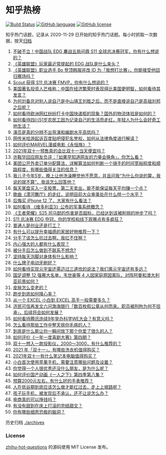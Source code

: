 # 知乎热榜
[![Build Status](https://github.com/ToWeLong/zhihu-hot-questions/workflows/CI/badge.svg)](https://github.com/ToWeLong/zhihu-hot-questions/actions)
[![GitHub language](https://img.shields.io/badge/language-golang-orange.svg)](https://golang.org/)
[![GitHub license](https://img.shields.io/github/license/ToWeLong/zhihu-hot-questions)](https://github.com/ToWeLong/zhihu-hot-questions/blob/main/LICENSE)

知乎热门话题，记录从 2020-11-29 日开始的知乎热门话题。每小时抓取一次数据，按天[归档](./archives)

<!-- BEGIN -->

1. [不破不立！中国战队 EDG 鏖战五局问鼎 S11 全球总决赛冠军，你有什么想说的？](https://www.zhihu.com/question/497101968)
1. [《英雄联盟》玩家最近常提起的 EDG 战队是什么来头？](https://www.zhihu.com/question/495774968)
1. [《英雄联盟》职业选手 Bo 登顶韩服并改 ID 为「我想打比赛」，你能接受他回归赛场吗？](https://www.zhihu.com/question/496547890)
1. [Scout 获得 S11 总决赛 FMVP，你有什么想说的？](https://www.zhihu.com/question/497144760)
1. [美国著名投资人芒格称：中国在经济繁荣时表现得比美国更明智，如何看待其发言？](https://www.zhihu.com/question/496902789)
1. [为何刘备总对别人说自己是中山靖王刘胜之后，而不是直接说自己是高祖刘邦之后呢？](https://www.zhihu.com/question/475118757)
1. [如何看待欧洲网红纷纷打卡中国快递柜的现象？国外的物流体验是如何的？](https://www.zhihu.com/question/496654856)
1. [如何看待四川51岁农民工因为记录自己的生活而走红，年轻人为什么会好奇工地生活？](https://www.zhihu.com/question/496885522)
1. [演员是真的分辨不出导演和编剧水平高低吗？](https://www.zhihu.com/question/496440366)
1. [网传米哈游起诉百度贴吧侵犯名誉权，如何从法律角度进行解读？](https://www.zhihu.com/question/496935619)
1. [如何评价MARVEL漫威电影《永恒族》？](https://www.zhihu.com/question/490983879)
1. [2021年双十一预售真的会比双十一当天便宜吗？](https://www.zhihu.com/question/301494154)
1. [许鞍华回应网友负评：「如果早知道网友的力量会换角」，你怎么看？](https://www.zhihu.com/question/496536368)
1. [美团公开外卖订单分配算法，详解算法如何判断一个骑手的时间宽裕程度和顺路程度，有哪些值得关注的信息？](https://www.zhihu.com/question/496861462)
1. [我儿子今年5岁，晚上让他洗澡睡觉他不愿意，并且问我“为什么你说的算，我说的就不算”，我该怎么回答他？](https://www.zhihu.com/question/491624819)
1. [每天尾盘买入一支股票，第二天卖出，能不能保证每天平均赚一个点？](https://www.zhihu.com/question/489956398)
1. [歌曲《漠河舞厅》的走红，说明目前大众审美处在什么样一个水平？](https://www.zhihu.com/question/496094649)
1. [后悔买 iPhone 12 了，大家有什么看法？](https://www.zhihu.com/question/445160711)
1. [如何看待 《维多利亚3》公布的军事系统概念？](https://www.zhihu.com/question/496917636)
1. [《王者荣耀》S25 司马懿的伤害是否超标，已经达到该被削弱的地步了吗？](https://www.zhihu.com/question/496415103)
1. [S11 总决赛 EDG 夺冠，你的学校和线下观赛点有多疯狂？](https://www.zhihu.com/question/497138250)
1. [普通人是创业还是打工？](https://www.zhihu.com/question/489429166)
1. [有什么可以提升幸福感的家居好物推荐一下？](https://www.zhihu.com/question/440273407)
1. [分手了该怎么抗过去啊，我扛不住啊？](https://www.zhihu.com/question/490043913)
1. [内心强大的人都有什么表现？](https://www.zhihu.com/question/355778275)
1. [被分手后怎么做到不联系不想念?](https://www.zhihu.com/question/489681640)
1. [坚持每天泡脚对身体有什么影响？](https://www.zhihu.com/question/65305368)
1. [什么牌子电动牙刷好？](https://www.zhihu.com/question/39354308)
1. [如何看待实现元宇宙还需迈过三道坎的说法？我们离元宇宙还有多远？](https://www.zhihu.com/question/497077124)
1. [国足调整 12 强赛大名单，韦世豪等 4 人因家庭原因离队，对阵阿曼和澳大利亚前景如何？](https://www.zhihu.com/question/496765753)
1. [皮肤怎么变老的？](https://www.zhihu.com/question/495509915)
1. [跑步到底如何降心率？](https://www.zhihu.com/question/494609447)
1. [从一个 EXCEL 小白到 EXCEL 高手一般需要多久？](https://www.zhihu.com/question/278522570)
1. [济民可信再发文六问渤海银行「数百枚假公章从何而来、职员被刑拘为何不坦承」，后续将会如何发展？](https://www.zhihu.com/question/496892081)
1. [如何看待腾讯连续9年举办科学WE大会？有意义吗？](https://www.zhihu.com/question/496746440)
1. [怎么看待那些工作中整天挑你毛病的人？](https://www.zhihu.com/question/496007198)
1. [到底是什么能让你一瞬间放下那个你爱了很久的人？](https://www.zhihu.com/question/485880185)
1. [如何评价《一年一度喜剧大赛》第四期？](https://www.zhihu.com/question/496890594)
1. [双十一想入一款投影仪，2000～3000，有什么推荐的？](https://www.zhihu.com/question/429568488)
1. [2021 年「双十一」，有哪些洗衣机值得购买？](https://www.zhihu.com/question/490023601)
1. [2021年双十一有什么笔记本电脑值得购买？](https://www.zhihu.com/question/495194984)
1. [小白首次使用苹果手机，需要注意哪些问题及设置？](https://www.zhihu.com/question/361796127)
1. [你觉得一个人很优秀还没什么朋友，是为什么呢？](https://www.zhihu.com/question/496670057)
1. [如何评价国产动画《一人之下》第四季第八集？](https://www.zhihu.com/question/496626928)
1. [预算2000元左右，有什么好的手表推荐？](https://www.zhihu.com/question/493582828)
1. [人在低谷期到底应该怎么做才能扛过去，走上上坡路呢？](https://www.zhihu.com/question/496094873)
1. [孩子玩手机，被发现后不承认，还不让说怎么办？](https://www.zhihu.com/question/495714222)
1. [电商真的可以挣钱吗？](https://www.zhihu.com/question/485086572)
1. [有没有甜到在床上打滚的完结甜文？](https://www.zhihu.com/question/462480016)
1. [你有哪些细思恐极的脑洞？](https://www.zhihu.com/question/43824021)

<!-- END -->

历史归档 [./archives](./archives)


### License
[zhihu-hot-questions](https://github.com/towelong/zhihu-hot-questions) 的源码使用 MIT License 发布。